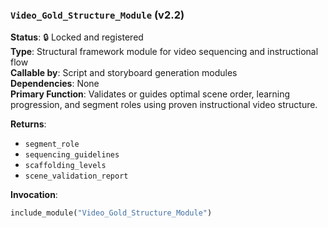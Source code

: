 ### `Video_Gold_Structure_Module` (v2.2)

**Status**: 🔒 Locked and registered  
**Type**: Structural framework module for video sequencing and instructional flow  
**Callable by**: Script and storyboard generation modules  
**Dependencies**: None  
**Primary Function**: Validates or guides optimal scene order, learning progression, and segment roles using proven instructional video structure.

**Returns**:
- `segment_role`
- `sequencing_guidelines`
- `scaffolding_levels`
- `scene_validation_report`

**Invocation**:
```python
include_module("Video_Gold_Structure_Module")
```
